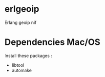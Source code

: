erlgeoip
========

Erlang geoip nif

Dependencies Mac/OS
================================

Install these packages :

- libtool
- automake

